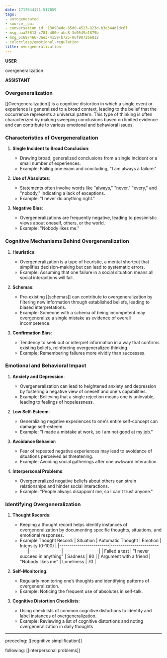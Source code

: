 ```yaml
---
date: 1717044121.517059
tags:
- autogenerated
- source__oai
- conversation_id__130984de-65d0-4523-823d-b3e344d1dc6f
- msg_aaa25813-c781-400e-abc8-3d0549a1879b
- msg_6c687466-3ae3-4159-b725-06f9072be812
- colorclass/emotional-regulation
title: overgeneralization
---
```


**USER**

overgeneralization


**ASSISTANT**

### Overgeneralization

[[Overgeneralization]] is a cognitive distortion in which a single event or experience is generalized to a broad context, leading to the belief that the occurrence represents a universal pattern. This type of thinking is often characterized by making sweeping conclusions based on limited evidence and can contribute to various emotional and behavioral issues.

### Characteristics of Overgeneralization

1. **Single Incident to Broad Conclusion**:
    - Drawing broad, generalized conclusions from a single incident or a small number of experiences.
    - Example: Failing one exam and concluding, "I am always a failure."

2. **Use of Absolutes**:
    - Statements often involve words like "always," "never," "every," and "nobody," indicating a lack of exceptions.
    - Example: "I never do anything right."

3. **Negative Bias**:
    - Overgeneralizations are frequently negative, leading to pessimistic views about oneself, others, or the world.
    - Example: "Nobody likes me."

### Cognitive Mechanisms Behind Overgeneralization

1. **Heuristics**:
    - Overgeneralization is a type of heuristic, a mental shortcut that simplifies decision-making but can lead to systematic errors.
    - Example: Assuming that one failure in a social situation means all social interactions will fail.

2. **Schemas**:
    - Pre-existing [[schemas]] can contribute to overgeneralization by filtering new information through established beliefs, leading to biased interpretations.
    - Example: Someone with a schema of being incompetent may overgeneralize a single mistake as evidence of overall incompetence.

3. **Confirmation Bias**:
    - Tendency to seek out or interpret information in a way that confirms existing beliefs, reinforcing overgeneralized thinking.
    - Example: Remembering failures more vividly than successes.

### Emotional and Behavioral Impact

1. **Anxiety and Depression**:
    - Overgeneralization can lead to heightened anxiety and depression by fostering a negative view of oneself and one's capabilities.
    - Example: Believing that a single rejection means one is unlovable, leading to feelings of hopelessness.

2. **Low Self-Esteem**:
    - Generalizing negative experiences to one's entire self-concept can damage self-esteem.
    - Example: "I made a mistake at work, so I am not good at my job."

3. **Avoidance Behavior**:
    - Fear of repeated negative experiences may lead to avoidance of situations perceived as threatening.
    - Example: Avoiding social gatherings after one awkward interaction.

4. **Interpersonal Problems**:
    - Overgeneralized negative beliefs about others can strain relationships and hinder social interactions.
    - Example: "People always disappoint me, so I can't trust anyone."

### Identifying Overgeneralization

1. **Thought Records**:
    - Keeping a thought record helps identify instances of overgeneralization by documenting specific thoughts, situations, and emotional responses.
    - Example Thought Record:
        | Situation               | Automatic Thought           | Emotion        | Intensity (0-100) |
        |-------------------------|-----------------------------|----------------|------------------|
        | Failed a test           | "I never succeed in anything" | Sadness        | 80               |
        | Argument with a friend  | "Nobody likes me"             | Loneliness     | 70               |

2. **Self-Monitoring**:
    - Regularly monitoring one’s thoughts and identifying patterns of overgeneralization.
    - Example: Noticing the frequent use of absolutes in self-talk.

3. **Cognitive Distortion Checklists**:
    - Using checklists of common cognitive distortions to identify and label instances of overgeneralization.
    - Example: Reviewing a list of cognitive distortions and noting overgeneralization in daily thoughts


---

preceding: [[cognitive simplification]]  


following: [[interpersonal problems]]